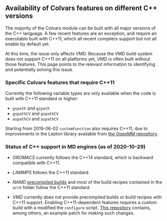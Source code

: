 ## Availability of Colvars features on different C++ versions

The majority of the Colvars module can be built with all major versions of the C++ language.  A few recent features are an exception, and require an executable built with C++11, which all recent compilers support but not all enable by default yet.

At this time, the issue only affects VMD.  Because the VMD build system does not support C++11 on all platforms yet, VMD is often built without those features.  This page points to the relevant information to identifying and potentially solving this issue.


### Specific Colvars features that require C++11

Currently the following variable types are only available when the code is built with C++11 standard or higher:
- `gspath` and `gzpath`
- `gspathCV` and `gzpathCV`
- `aspathCV` and `azpathCV`

Starting from 2019-06-02 `customFunction` also requires C++11, due to improvements in the Lepton library available from [the OpenMM repository](https://github.com/openmm/openmm).

### Status of C++ support in MD engines (as of 2020-10-29)

- *GROMACS* currently follows the C++14 standard, which is backward compatible with C++11.

- *LAMMPS* follows the C++11 standard.

- *NAMD* [precompiled builds](http://www.ks.uiuc.edu/Development/Download/download.cgi?PackageName=NAMD) and most of the build recipes contained in the `arch` folder follow the C++11 standard.

- *VMD* currently does not provide precompiled builds or build recipes with C++11 support.  Enabling C++11-dependent features requires a custom build with a modified the `configure` script.  [This repository](https://github.com/giacomofiorin/vmd-patches) contains, among others, an example patch for making such changes.
